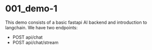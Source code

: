 # 001_demo-1

This demo consists of a basic fastapi AI backend and introduction to langchain.
We have two endpoints:

- POST api/chat
- POST api/chat/stream
